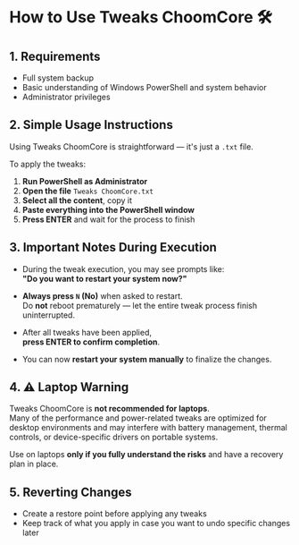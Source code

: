 # How to Use Tweaks ChoomCore 🛠️

## 1. Requirements

- Full system backup
- Basic understanding of Windows PowerShell and system behavior
- Administrator privileges

## 2. Simple Usage Instructions

Using Tweaks ChoomCore is straightforward — it's just a `.txt` file.

To apply the tweaks:

1. **Run PowerShell as Administrator**
2. **Open the file** `Tweaks ChoomCore.txt`
3. **Select all the content**, copy it
4. **Paste everything into the PowerShell window**
5. **Press ENTER** and wait for the process to finish

## 3. Important Notes During Execution

- During the tweak execution, you may see prompts like:  
  **"Do you want to restart your system now?"**

- **Always press `N` (No)** when asked to restart.  
  Do **not** reboot prematurely — let the entire tweak process finish uninterrupted.

- After all tweaks have been applied,  
  **press ENTER to confirm completion**.

- You can now **restart your system manually** to finalize the changes.

## 4. ⚠️ Laptop Warning

Tweaks ChoomCore is **not recommended for laptops**.  
Many of the performance and power-related tweaks are optimized for desktop environments and may interfere with battery management, thermal controls, or device-specific drivers on portable systems.

Use on laptops **only if you fully understand the risks** and have a recovery plan in place.

## 5. Reverting Changes

- Create a restore point before applying any tweaks
- Keep track of what you apply in case you want to undo specific changes later
